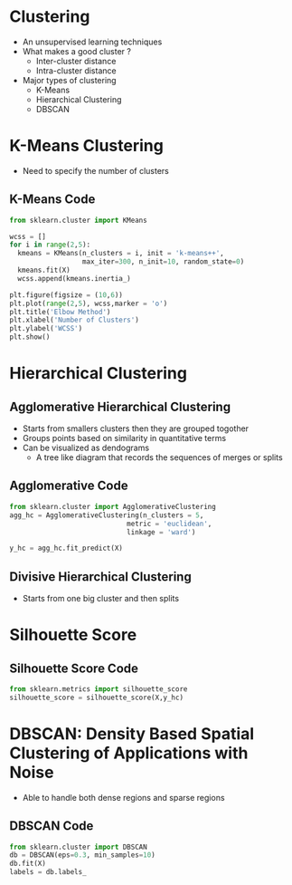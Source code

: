# Clustering
- An unsupervised learning techniques
- What makes a good cluster ?
    - Inter-cluster distance
    - Intra-cluster distance
- Major types of clustering
    - K-Means
    - Hierarchical Clustering
    - DBSCAN

# K-Means Clustering
- Need to specify the number of clusters
## K-Means Code
```python
from sklearn.cluster import KMeans

wcss = []
for i in range(2,5):
  kmeans = KMeans(n_clusters = i, init = 'k-means++',
                  max_iter=300, n_init=10, random_state=0)
  kmeans.fit(X)
  wcss.append(kmeans.inertia_)

plt.figure(figsize = (10,6))
plt.plot(range(2,5), wcss,marker = 'o')
plt.title('Elbow Method')
plt.xlabel('Number of Clusters')
plt.ylabel('WCSS')
plt.show()

```
# Hierarchical Clustering
## Agglomerative Hierarchical Clustering
- Starts from smallers clusters then they are grouped togother
- Groups points based on similarity in quantitative terms
- Can be visualized as dendograms
    - A tree like diagram that records the sequences of merges or splits

## Agglomerative Code
```python
from sklearn.cluster import AgglomerativeClustering
agg_hc = AgglomerativeClustering(n_clusters = 5,
                             metric = 'euclidean',
                             linkage = 'ward')

y_hc = agg_hc.fit_predict(X)
```
    
## Divisive Hierarchical Clustering
- Starts from one big cluster and then splits


# Silhouette Score
## Silhouette Score Code
```python
from sklearn.metrics import silhouette_score
silhouette_score = silhouette_score(X,y_hc)
```


# DBSCAN: Density Based Spatial Clustering of Applications with Noise
- Able to handle both dense regions and sparse regions

## DBSCAN Code
```python
from sklearn.cluster import DBSCAN
db = DBSCAN(eps=0.3, min_samples=10)
db.fit(X)
labels = db.labels_
```